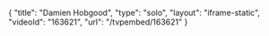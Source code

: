 {
    "title": "Damien Hobgood",
    "type": "solo",
    "layout": "iframe-static",
    "videoId": "163621",
    "url": "\/tvpembed\/163621"
}